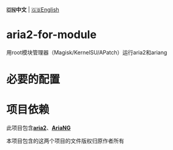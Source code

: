 **🇨🇳中文** | [🇬🇧English](README_en.md)

# aria2-for-module
用root模块管理器（Magisk/KernelSU/APatch）运行aria2和ariang

# 必要的配置

# 项目依赖
此项目包含[**aria2**](https://github.com/aria2/aria2)、[**AriaNG**](https://github.com/mayswind/AriaNg)

本项目包含的这两个项目的文件版权归原作者所有